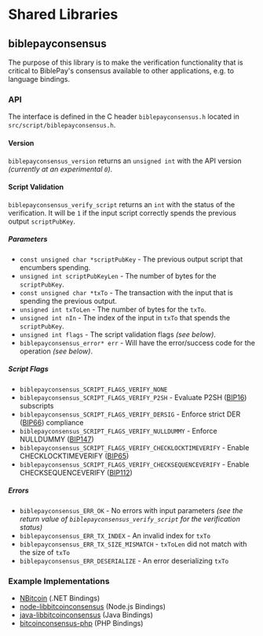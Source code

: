 Shared Libraries
================

## biblepayconsensus

The purpose of this library is to make the verification functionality that is critical to BiblePay's consensus available to other applications, e.g. to language bindings.

### API

The interface is defined in the C header `biblepayconsensus.h` located in  `src/script/biblepayconsensus.h`.

#### Version

`biblepayconsensus_version` returns an `unsigned int` with the API version *(currently at an experimental `0`)*.

#### Script Validation

`biblepayconsensus_verify_script` returns an `int` with the status of the verification. It will be `1` if the input script correctly spends the previous output `scriptPubKey`.

##### Parameters
- `const unsigned char *scriptPubKey` - The previous output script that encumbers spending.
- `unsigned int scriptPubKeyLen` - The number of bytes for the `scriptPubKey`.
- `const unsigned char *txTo` - The transaction with the input that is spending the previous output.
- `unsigned int txToLen` - The number of bytes for the `txTo`.
- `unsigned int nIn` - The index of the input in `txTo` that spends the `scriptPubKey`.
- `unsigned int flags` - The script validation flags *(see below)*.
- `biblepayconsensus_error* err` - Will have the error/success code for the operation *(see below)*.

##### Script Flags
- `biblepayconsensus_SCRIPT_FLAGS_VERIFY_NONE`
- `biblepayconsensus_SCRIPT_FLAGS_VERIFY_P2SH` - Evaluate P2SH ([BIP16](https://github.com/bitcoin/bips/blob/master/bip-0016.mediawiki)) subscripts
- `biblepayconsensus_SCRIPT_FLAGS_VERIFY_DERSIG` - Enforce strict DER ([BIP66](https://github.com/bitcoin/bips/blob/master/bip-0066.mediawiki)) compliance
- `biblepayconsensus_SCRIPT_FLAGS_VERIFY_NULLDUMMY` - Enforce NULLDUMMY ([BIP147](https://github.com/bitcoin/bips/blob/master/bip-0147.mediawiki))
- `biblepayconsensus_SCRIPT_FLAGS_VERIFY_CHECKLOCKTIMEVERIFY` - Enable CHECKLOCKTIMEVERIFY ([BIP65](https://github.com/bitcoin/bips/blob/master/bip-0065.mediawiki))
- `biblepayconsensus_SCRIPT_FLAGS_VERIFY_CHECKSEQUENCEVERIFY` - Enable CHECKSEQUENCEVERIFY ([BIP112](https://github.com/bitcoin/bips/blob/master/bip-0112.mediawiki))

##### Errors
- `biblepayconsensus_ERR_OK` - No errors with input parameters *(see the return value of `biblepayconsensus_verify_script` for the verification status)*
- `biblepayconsensus_ERR_TX_INDEX` - An invalid index for `txTo`
- `biblepayconsensus_ERR_TX_SIZE_MISMATCH` - `txToLen` did not match with the size of `txTo`
- `biblepayconsensus_ERR_DESERIALIZE` - An error deserializing `txTo`

### Example Implementations
- [NBitcoin](https://github.com/NicolasDorier/NBitcoin/blob/master/NBitcoin/Script.cs#L814) (.NET Bindings)
- [node-libbitcoinconsensus](https://github.com/bitpay/node-libbitcoinconsensus) (Node.js Bindings)
- [java-libbitcoinconsensus](https://github.com/dexX7/java-libbitcoinconsensus) (Java Bindings)
- [bitcoinconsensus-php](https://github.com/Bit-Wasp/bitcoinconsensus-php) (PHP Bindings)
